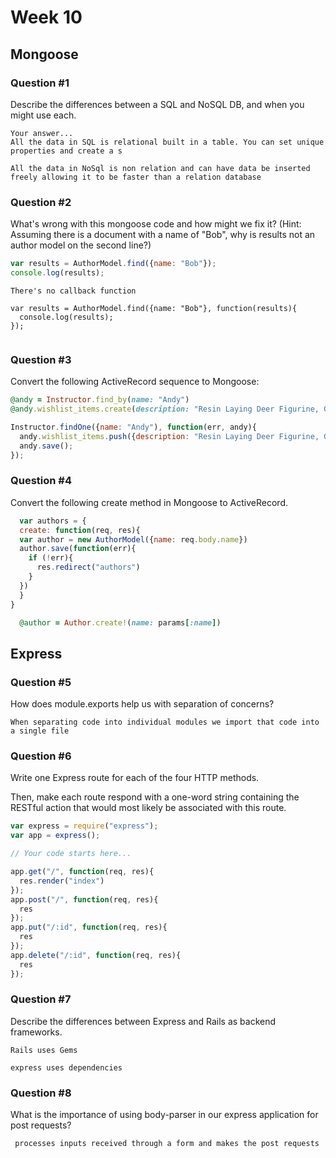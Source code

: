 # Week 10

## Mongoose

### Question #1

Describe the differences between a SQL and NoSQL DB, and when you might use each.

```text
Your answer...
All the data in SQL is relational built in a table. You can set unique properties and create a s

All the data in NoSql is non relation and can have data be inserted freely allowing it to be faster than a relation database
```

### Question #2

What's wrong with this mongoose code and how might we fix it?
(Hint: Assuming there is a document with a name of "Bob", why is results not an author model on the second line?)

```js
var results = AuthorModel.find({name: "Bob"});
console.log(results);
```

```
There's no callback function

var results = AuthorModel.find({name: "Bob"}, function(results){
  console.log(results);
});


```

### Question #3

Convert the following ActiveRecord sequence to Mongoose:

```rb
@andy = Instructor.find_by(name: "Andy")
@andy.wishlist_items.create(description: "Resin Laying Deer Figurine, Gold")
```

```js
Instructor.findOne({name: "Andy"), function(err, andy){
  andy.wishlist_items.push({description: "Resin Laying Deer Figurine, Gold");
  andy.save();
});
```

### Question #4

Convert the following create method in Mongoose to ActiveRecord.

```js
  var authors = {
  create: function(req, res){
  var author = new AuthorModel({name: req.body.name})
  author.save(function(err){
    if (!err){
      res.redirect("authors")
    }
  })
  }  
}
```

```rb
  @author = Author.create!(name: params[:name])
```
## Express

### Question #5

How does module.exports help us with separation of concerns?

```text
When separating code into individual modules we import that code into a single file

```

### Question #6

Write one Express route for each of the four HTTP methods.

Then, make each route respond with a one-word string containing the RESTful action that would most likely be associated with this route.

```js
var express = require("express");
var app = express();

// Your code starts here...

```

```js
app.get("/", function(req, res){
  res.render("index")
});
app.post("/", function(req, res){
  res
});
app.put("/:id", function(req, res){
  res
});
app.delete("/:id", function(req, res){
  res
});
```
### Question #7

Describe the differences between Express and Rails as backend frameworks.

```text
Rails uses Gems

express uses dependencies
```

### Question #8

What is the importance of using body-parser in our express application for post requests?

```js
 processes inputs received through a form and makes the post requests
```
